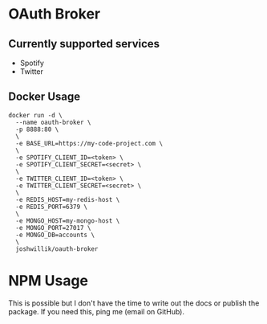 # OAuth Broker

## Currently supported services

* Spotify
* Twitter

## Docker Usage
```shell
docker run -d \
  --name oauth-broker \
  -p 8888:80 \
  \
  -e BASE_URL=https://my-code-project.com \
  \
  -e SPOTIFY_CLIENT_ID=<token> \
  -e SPOTIFY_CLIENT_SECRET=<secret> \
  \
  -e TWITTER_CLIENT_ID=<token> \
  -e TWITTER_CLIENT_SECRET=<secret> \
  \
  -e REDIS_HOST=my-redis-host \
  -e REDIS_PORT=6379 \
  \
  -e MONGO_HOST=my-mongo-host \
  -e MONGO_PORT=27017 \
  -e MONGO_DB=accounts \
  \
  joshwillik/oauth-broker
```

# NPM Usage
This is possible but I don't have the time to write out the docs or publish the package. If you need this, ping me (email on GitHub).

